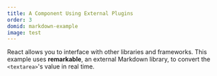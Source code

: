```yaml
---
title: A Component Using External Plugins
order: 3
domid: markdown-example
image: test
---
```


React allows you to interface with other libraries and frameworks. This example uses **remarkable**, an external Markdown library, to convert the `<textarea>`'s value in real time.
